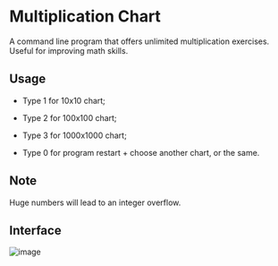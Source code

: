 # Multiplication Chart
A command line program that offers unlimited multiplication exercises. Useful for improving math skills.

## Usage
- Type 1 for 10x10 chart;

- Type 2 for 100x100 chart;

- Type 3 for 1000x1000 chart;

- Type 0 for program restart + choose another chart, or the same.

## Note
Huge numbers will lead to an integer overflow.

## Interface
![image](https://github.com/Kevin4e/Multiplication-Chart/assets/123682082/3ae64810-8ac8-4dff-b9a5-3b2eedc509f3)
